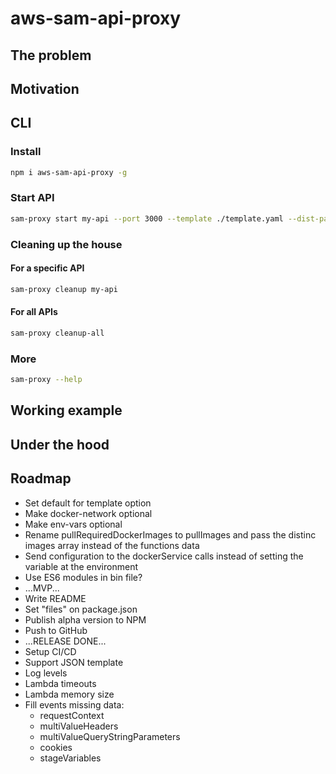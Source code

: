 # aws-sam-api-proxy

## The problem

## Motivation

## CLI

### Install

```bash
npm i aws-sam-api-proxy -g
```

### Start API

```bash
sam-proxy start my-api --port 3000 --template ./template.yaml --dist-path ./dist --env-vars ./fixtures/envVars.json --docker-network my_network
```

### Cleaning up the house

#### For a specific API

```bash
sam-proxy cleanup my-api
```

#### For all APIs

```bash
sam-proxy cleanup-all
```

### More

```bash
sam-proxy --help
```

## Working example

## Under the hood

## Roadmap

- Set default for template option
- Make docker-network optional
- Make env-vars optional
- Rename pullRequiredDockerImages to pullImages and pass the distinc images array instead of the functions data
- Send configuration to the dockerService calls instead of setting the variable at the environment
- Use ES6 modules in bin file?
- ...MVP...
- Write README
- Set "files" on package.json
- Publish alpha version to NPM
- Push to GitHub
- ...RELEASE DONE...
- Setup CI/CD
- Support JSON template
- Log levels
- Lambda timeouts
- Lambda memory size
- Fill events missing data:
  - requestContext
  - multiValueHeaders
  - multiValueQueryStringParameters
  - cookies
  - stageVariables
